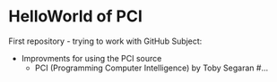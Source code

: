 # HelloWorld of PCI

First repository  - trying to work with GitHub
Subject:
  - Improvments for using the PCI source 
    - PCI (Programming Computer Intelligence) by Toby Segaran
#...
